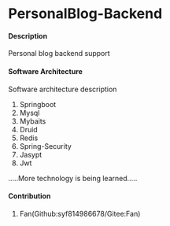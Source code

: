 # PersonalBlog-Backend

#### Description
Personal blog backend support

#### Software Architecture
Software architecture description
1. Springboot 
2. Mysql
3. Mybaits  
4. Druid 
5. Redis
6. Spring-Security 
7. Jasypt
8. Jwt  

.....More technology is being learned.....
#### Contribution
1. Fan(Github:syf814986678/Gitee:Fan)
